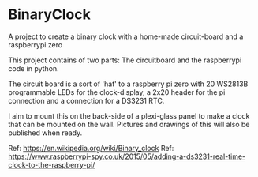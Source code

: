 # BinaryClock
A project to create a binary clock with a home-made circuit-board and a raspberrypi zero

This project contains of two parts:
The circuitboard and the raspberrypi code in python.

The circuit board is a sort of 'hat' to a raspberry pi zero with 20 WS2813B programmable LEDs for the clock-display, a 2x20 header
for the pi connection and a connection for a DS3231 RTC.

I aim to mount this on the back-side of a plexi-glass panel to make a clock that can be mounted on the wall. Pictures and drawings of this 
will also be published when ready.

Ref: https://en.wikipedia.org/wiki/Binary_clock
Ref: https://www.raspberrypi-spy.co.uk/2015/05/adding-a-ds3231-real-time-clock-to-the-raspberry-pi/
